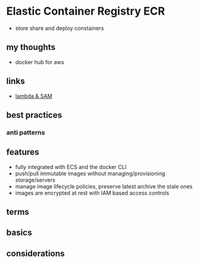 # Elastic Container Registry ECR

- store share and deploy constainers

## my thoughts

- docker hub for aws

## links

- [lambda & SAM](https://aws.amazon.com/blogs/compute/using-container-image-support-for-aws-lambda-with-aws-sam/)

## best practices

### anti patterns

## features

- fully integrated with ECS and the docker CLI
- push/pull immutable images without managing/provisioning storage/servers
- manage image lifecycle policies, preserve latest archive the stale ones
- images are encrypted at rest with IAM based access controls

## terms

## basics

## considerations
